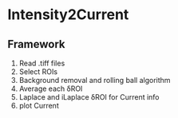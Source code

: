 # Intensity2Current
## Framework
1. Read .tiff files
2. Select ROIs
3. Background removal and rolling ball algorithm
4. Average each δROI
5. Laplace and iLaplace δROI for Current info
6. plot Current
